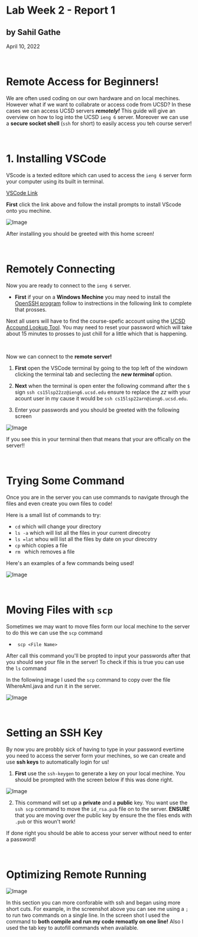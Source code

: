 # Lab Week 2 - Report 1
## by Sahil Gathe
April 10, 2022

<br>

# Remote Access for Beginners! 
We are often used coding on our own hardware and on local mechines. However what if we want to collabrate or access code from UCSD? In these cases we can access UCSD servers ***remotely!*** This guide will give an overview on how to log into the UCSD ```ieng 6``` server. Moreover we can use a **secure socket shell** (```ssh``` for short) to easily access you teh course server!

<br>


# 1. Installing VSCode
VScode is a texted editore which can used to access the ```ieng 6``` server form your computer using its built in terminal. 

[VSCode Link](https://code.visualstudio.com/)

**First** click the link above and follow the install prompts to install VScode onto you mechine. 

![Image](VSCode.png)

After installing you should be greeted with this home screen!

<br>

# Remotely Connecting 
Now you are ready to connect to the ```ieng 6``` server. 

* **First** if your on a **Windows Mechine** you may need to install the [OpenSSH program](https://docs.microsoft.com/en-us/windows-server/administration/openssh/openssh_install_firstuse) follow to instrections in the following link to complete that prosses.

Next all users will have to find the course-spefic account using the [UCSD Accound Lookup Tool](https://sdacs.ucsd.edu/~icc/index.php). You may need to reset your password which will take about 15 minutes to prosses to just chill for a little which that is happening. 

<br>

Now we can connect to the **remote server!**

1. **First** open the VSCode terminal by going to the top left of the windown clicking the terminal tab and seclecting the ***new terminal*** option.

2. **Next** when the terminal is open enter the following command after the ```$``` sign ```ssh cs15lsp22zz@ieng6.ucsd.edu``` ensure to replace the *zz* with your acount user in my cause it would be ```ssh cs15lsp22arn@ieng6.ucsd.edu```.

3. Enter your passwords and you should be greeted with the following screen

![Image](ReomtelyConnecting.png) 

If you see this in your terminal then that means that your are offically on the server!!

<br>

# Trying Some Command

Once you are in the server you can use commands to navigate through the files and even create you own files to code!

Here is a small list of commands to try:
* ```cd``` which will change your directory 
* ```ls -a``` which will list all the files in your current direcotry
* ```ls =lat``` whou will list all the files by date on your direcotry
* ```cp``` which copies a file
* ```rm ``` which removes a file

Here's an examples of a few commands being used!

![Image](tryCMD.png)

<br>

# Moving Files with ```scp```

Sometimes we may want to move files form our local mechine to the server to do this we can use the ```scp``` command

* ``` scp <File Name>``` 

After call this command you'll be propted to input your passwords after that you should see your file in the server! To check if this is true you can use the ```ls``` command

In the following image I used the ```scp``` command to copy over the file WhereAmI.java and run it in the server. 

![Image](MoveingFIles.png)

<br>

# Setting an SSH Key
By now you are probbly sick of having to type in your password evertime you need to access the server form your mechines, so we can create and use **ssh keys** to automatically login for us!

1. **First** use the ```ssh-keygen``` to generate a key on your local mechine. You should be prompted with the screen below if this was done right. 

![Image](key.png)

2. This command will set up a **private** and a **public** key. You want use the ```ssh scp``` command to move the ```id_rsa.pub``` file on to the server. **ENSURE** that you are moving over the public key by ensure the the files ends with ```.pub``` or this woun't work!

If done right you should be able to access your server without need to enter a password!

<br>

# Optimizing Remote Running
![Image](opt.png)

In this section you can more conforable with ssh and began using more short cuts. For example, in the screenshot above you can see me using a ```;``` to run two commands on a single line. In the screen shot I used the command to **both compile and run my code remoatly on one line!** Also I used the tab key to autofill commands when available. 